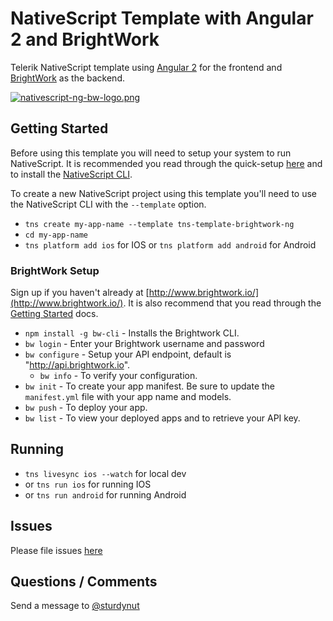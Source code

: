 # NativeScript Template with Angular 2 and BrightWork

Telerik NativeScript template using [Angular 2](angular.io) for the frontend and [BrightWork](http://www.brightwork.io/) as the backend.

[![nativescript-ng-bw-logo.png](https://s20.postimg.org/cu4arjfxp/nativescript_ng_bw_logo.png)](https://postimg.org/image/ntpi356cp/)

## Getting Started

Before using this template you will need to setup your system to run NativeScript.  It is recommended you 
read through the quick-setup [here](http://docs.nativescript.org/start/quick-setup) and to install the [NativeScript CLI](https://github.com/NativeScript/nativescript-cli).

To create a new NativeScript project using this template you'll need to use the NativeScript CLI with the `--template` option.

* `tns create my-app-name --template tns-template-brightwork-ng`
* `cd my-app-name`
* `tns platform add ios` for IOS or `tns platform add android` for Android

### BrightWork Setup

Sign up if you haven't already at [http://www.brightwork.io/](http://www.brightwork.io/). It is also recommend that you read through the [Getting Started](http://www.brightwork.io/#/docs/main/gettingstarted) docs.

* `npm install -g bw-cli` - Installs the Brightwork CLI.
* `bw login` - Enter your Brightwork username and password
* `bw configure` - Setup your API endpoint, default is "http://api.brightwork.io".
  * `bw info` - To verify your configuration.
* `bw init` - To create your app manifest.  Be sure to update the `manifest.yml` file with your app name and models.
* `bw push` - To deploy your app.
* `bw list` - To view your deployed apps and to retrieve your API key.

## Running

* `tns livesync ios --watch` for local dev
* or `tns run ios` for running IOS
* or `tns run android` for running Android

## Issues

Please file issues [here](https://github.com/sturdynut/tns-template-brightwork-ng/issues)

## Questions / Comments

Send a message to [@sturdynut](https://twitter.com/sturdynut)